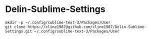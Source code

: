 # Delin-Sublime-Settings


```shell
mkdir -p ~/.config/sublime-text-3/Packages/User
git clone https://cline1987@github.com/cline1987/Delin-Sublime-Settings.git ~/.config/sublime-text-3/Packages/User
```
